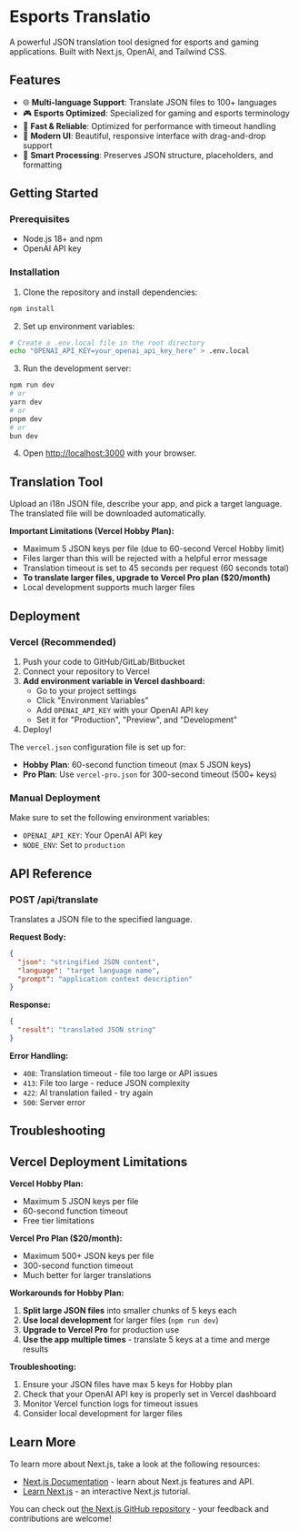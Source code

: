 # Esports Translatio

A powerful JSON translation tool designed for esports and gaming applications. Built with Next.js, OpenAI, and Tailwind CSS.

## Features

- 🌐 **Multi-language Support**: Translate JSON files to 100+ languages
- 🎮 **Esports Optimized**: Specialized for gaming and esports terminology
- 🚀 **Fast & Reliable**: Optimized for performance with timeout handling
- 📱 **Modern UI**: Beautiful, responsive interface with drag-and-drop support
- 🔧 **Smart Processing**: Preserves JSON structure, placeholders, and formatting

## Getting Started

### Prerequisites

- Node.js 18+ and npm
- OpenAI API key

### Installation

1. Clone the repository and install dependencies:
```bash
npm install
```

2. Set up environment variables:
```bash
# Create a .env.local file in the root directory
echo "OPENAI_API_KEY=your_openai_api_key_here" > .env.local
```

3. Run the development server:
```bash
npm run dev
# or
yarn dev
# or
pnpm dev
# or
bun dev
```

4. Open [http://localhost:3000](http://localhost:3000) with your browser.

## Translation Tool

Upload an i18n JSON file, describe your app, and pick a target language. The translated file will be downloaded automatically.

**Important Limitations (Vercel Hobby Plan):**
- Maximum 5 JSON keys per file (due to 60-second Vercel Hobby limit)
- Files larger than this will be rejected with a helpful error message
- Translation timeout is set to 45 seconds per request (60 seconds total)
- **To translate larger files, upgrade to Vercel Pro plan ($20/month)**
- Local development supports much larger files

## Deployment

### Vercel (Recommended)

1. Push your code to GitHub/GitLab/Bitbucket
2. Connect your repository to Vercel
3. **Add environment variable in Vercel dashboard:**
   - Go to your project settings
   - Click "Environment Variables"
   - Add `OPENAI_API_KEY` with your OpenAI API key
   - Set it for "Production", "Preview", and "Development"
4. Deploy!

The `vercel.json` configuration file is set up for:
- **Hobby Plan**: 60-second function timeout (max 5 JSON keys)
- **Pro Plan**: Use `vercel-pro.json` for 300-second timeout (500+ keys)

### Manual Deployment

Make sure to set the following environment variables:
- `OPENAI_API_KEY`: Your OpenAI API key
- `NODE_ENV`: Set to `production`

## API Reference

### POST /api/translate

Translates a JSON file to the specified language.

**Request Body:**
```json
{
  "json": "stringified JSON content",
  "language": "target language name", 
  "prompt": "application context description"
}
```

**Response:**
```json
{
  "result": "translated JSON string"
}
```

**Error Handling:**
- `408`: Translation timeout - file too large or API issues
- `413`: File too large - reduce JSON complexity
- `422`: AI translation failed - try again
- `500`: Server error

## Troubleshooting

## Vercel Deployment Limitations

**Vercel Hobby Plan:**
- Maximum 5 JSON keys per file
- 60-second function timeout
- Free tier limitations

**Vercel Pro Plan ($20/month):**
- Maximum 500+ JSON keys per file
- 300-second function timeout
- Much better for larger translations

**Workarounds for Hobby Plan:**
1. **Split large JSON files** into smaller chunks of 5 keys each
2. **Use local development** for larger files (`npm run dev`)
3. **Upgrade to Vercel Pro** for production use
4. **Use the app multiple times** - translate 5 keys at a time and merge results

**Troubleshooting:**
1. Ensure your JSON files have max 5 keys for Hobby plan
2. Check that your OpenAI API key is properly set in Vercel dashboard
3. Monitor Vercel function logs for timeout issues
4. Consider local development for larger files

## Learn More

To learn more about Next.js, take a look at the following resources:

- [Next.js Documentation](https://nextjs.org/docs) - learn about Next.js features and API.
- [Learn Next.js](https://nextjs.org/learn) - an interactive Next.js tutorial.

You can check out [the Next.js GitHub repository](https://github.com/vercel/next.js) - your feedback and contributions are welcome!
